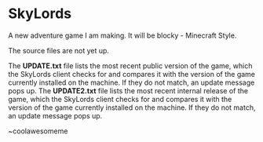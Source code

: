 SkyLords
=============

A new adventure game I am making. It will be blocky - Minecraft Style.

The source files are not yet up.

The **UPDATE.txt** file lists the most recent public version of the game, which the SkyLords client checks for and compares it with the version of the game currently installed on the machine. If they do not match, an update message pops up.
The **UPDATE2.txt** file lists the most recent internal release of the game, which the SkyLords client checks for and compares it with the version of the game currently installed on the machine. If they do not match, an update message pops up.

~coolawesomeme